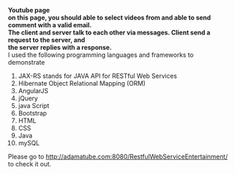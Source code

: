<b>Youtube page</b><br/>
<b> on this page, you should able to select videos from and able to send comment with a valid email.<br/>
    The client and server talk to each other via messages. Client send a request to the server, and <br/>
    the server replies with a response.<br/></b>
I used the following programming languages and frameworks to demonstrate<br/>
1. JAX-RS stands for JAVA API for RESTful Web Services<br/>
2. Hibernate Object Relational Mapping (ORM) <br/>
3. AngularJS<br/>
4. jQuery<br/>
5. java Script<br/>
6. Bootstrap<br/>
7. HTML<br/>
8. CSS<br/>
9. Java
10. mySQL


Please go to http://adamatube.com:8080/RestfulWebServiceEntertainment/ 
to check it out. 
